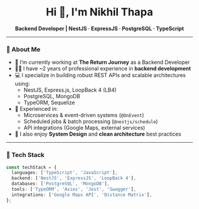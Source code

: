 <h1 align="center">Hi 👋, I'm Nikhil Thapa</h1>

<p align="center">
  <b>Backend Developer | NestJS · ExpressJS · PostgreSQL · TypeScript</b>
</p>

---

### 🧠 About Me

- 🔭 I’m currently working at **The Return Journey** as a Backend Developer
- 👨‍💻 I have ~2 years of professional experience in **backend development**
- 💻 I specialize in building robust REST APIs and scalable architectures using:
  - NestJS, Express.js, LoopBack 4 (LB4)
  - PostgreSQL, MongoDB
  - TypeORM, Sequelize
- 🔁 Experienced in:
  - Microservices & event-driven systems (`@OnEvent`)
  - Scheduled jobs & batch processing (`@nestjs/schedule`)
  - API integrations (Google Maps, external services)
- 📐 I also enjoy **System Design** and **clean architecture** best practices

---

### 🚀 Tech Stack

```ts
const techStack = {
  languages: ['TypeScript', 'JavaScript'],
  backend: ['NestJS', 'ExpressJS', 'LoopBack 4'],
  databases: ['PostgreSQL', 'MongoDB'],
  tools: ['TypeORM', 'Axios', 'Jest', 'Swagger'],
  integrations: ['Google Maps API', 'Distance Matrix'],
};
